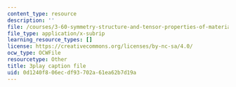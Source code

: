 ```yaml
---
content_type: resource
description: ''
file: /courses/3-60-symmetry-structure-and-tensor-properties-of-materials-fall-2005/0d1240f806ecdf93702a61ea62b7d19a_KJheruCbwHU.srt
file_type: application/x-subrip
learning_resource_types: []
license: https://creativecommons.org/licenses/by-nc-sa/4.0/
ocw_type: OCWFile
resourcetype: Other
title: 3play caption file
uid: 0d1240f8-06ec-df93-702a-61ea62b7d19a
---
```

